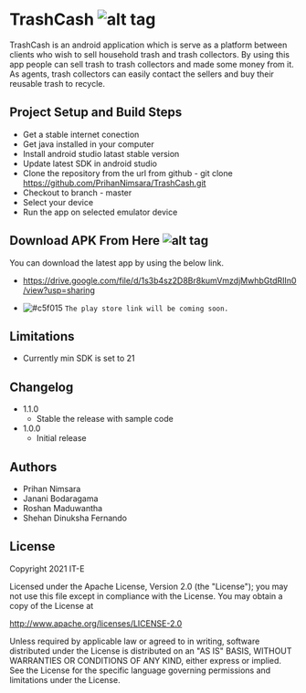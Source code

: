 # TrashCash                 ![alt tag](https://user-images.githubusercontent.com/29063580/116918567-b13e6080-ac6d-11eb-9502-589c9140a578.jpeg)  

TrashCash is an android application which is serve as a platform between clients who wish to sell household trash and trash collectors. By using this app people can sell trash to trash collectors and made some money from it. As agents, trash collectors can easily contact the sellers and buy their reusable trash to recycle.

## Project Setup and Build Steps

- Get a stable internet conection
- Get java installed in your computer
- Install android studio latast stable version
- Update latest SDK in android studio
- Clone the repository from the url from github - git clone https://github.com/PrihanNimsara/TrashCash.git
- Checkout to branch - master
- Select your device
- Run the app on selected emulator device

## Download APK From Here  ![alt tag](https://api.bintray.com/packages/prihannimsara/KokisRepository/kokis/images/download.svg)

You can download the latest app by using the below link.

- https://drive.google.com/file/d/1s3b4sz2D8Br8kumVmzdjMwhbGtdRIIn0/view?usp=sharing

- ![#c5f015](https://via.placeholder.com/15/c5f015/000000?text=+) `The play store link will be coming soon.`

## Limitations

- Currently min SDK is set to 21

## Changelog

- 1.1.0
    - Stable the release with sample code
- 1.0.0
    - Initial release

## Authors

- Prihan Nimsara
- Janani Bodaragama
- Roshan Maduwantha
- Shehan Dinuksha Fernando

## License

Copyright 2021 IT-E

Licensed under the Apache License, Version 2.0 (the "License"); you may not use this file except in compliance with the License. You may obtain a copy of the License at

http://www.apache.org/licenses/LICENSE-2.0

Unless required by applicable law or agreed to in writing, software distributed under the License is distributed on an "AS IS" BASIS, WITHOUT WARRANTIES OR CONDITIONS OF ANY KIND, either express or implied. See the License for the specific language governing permissions and limitations under the License.







